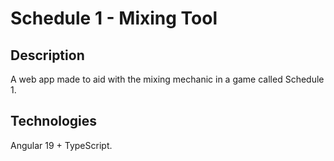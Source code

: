 # Schedule 1 - Mixing Tool
## Description
A web app made to aid with the mixing mechanic in a game called Schedule 1.

## Technologies
Angular 19 + TypeScript.
